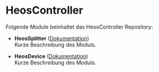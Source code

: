 # HeosController

Folgende Module beinhaltet das HeosController Repository:

- __HeosSplitter__ ([Dokumentation](HeosSplitter))  
	Kurze Beschreibung des Moduls.

- __HeosDevice__ ([Dokumentation](HeosDevice))  
	Kurze Beschreibung des Moduls.
